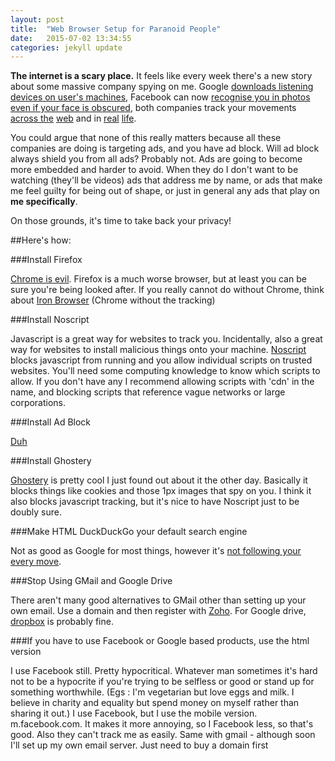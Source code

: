```yaml
---
layout: post
title:  "Web Browser Setup for Paranoid People"
date:   2015-07-02 13:34:55
categories: jekyll update
---
```

**The internet is a scary place.** It feels like every week there's a new story about some massive company spying on me. Google [downloads listening devices on user's machines](http://thehackernews.com/2015/06/google-chrome-spying.html), Facebook can now [recognise you in photos even if your face is obscured](http://www.bbc.co.uk/newsbeat/article/33237459/facebook-working-on-tech-that-recognises-you-even-if-your-face-is-unclear), both companies track your movements [across the](http://www.sitepronews.com/2014/09/29/new-facebook-ad-service-track-users-across-web/) [web](http://www.washingtonpost.com/business/technology/google-tracks-consumers-across-products-users-cant-opt-out/2012/01/24/gIQArgJHOQ_story.html) and in [real](http://www.huffingtonpost.com/2011/04/22/google-android-and-apple-track-your-location_n_852529.html) [life](http://rt.com/news/facebook-app-track-location-510/).

You could argue that none of this really matters because all these companies are doing is targeting ads, and you have ad block. Will ad block always shield you from all ads? Probably not. Ads are going to become more embedded and harder to avoid. When they do I don't want to be watching (they'll be videos) ads that address me by name, or ads that make me feel guilty for being out of shape, or just in general any ads that play on **me specifically**. 

On those grounds, it's time to take back your privacy!

##Here's how:

###Install Firefox

[Chrome is evil](http://lifehacker.com/5763452/what-data-does-chrome-send-to-google-about-me). Firefox is a much worse browser, but at least you can be sure you're being looked after. If you really cannot do without Chrome, think about [Iron Browser](https://www.srware.net/en/software_srware_iron.php) (Chrome without the tracking)

###Install Noscript

Javascript is a great way for websites to track you. Incidentally, also a great way for websites to install malicious things onto your machine. [Noscript](https://noscript.net/) blocks javascript from running and you allow individual scripts on trusted websites. You'll need some computing knowledge to know which scripts to allow. If you don't have any I recommend allowing scripts with 'cdn' in the name, and blocking scripts that reference vague networks or large corporations.

###Install Ad Block

[Duh](https://adblockplus.org/)

###Install Ghostery

[Ghostery](https://www.ghostery.com/) is pretty cool I just found out about it the other day. Basically it blocks things like cookies and those 1px images that spy on you. I think it also blocks javascript tracking, but it's nice to have Noscript just to be doubly sure. 

###Make HTML DuckDuckGo your default search engine

Not as good as Google for most things, however it's [not following your every move](https://duckduckgo.com/privacy). 

###Stop Using GMail and Google Drive

There aren't many good alternatives to GMail other than setting up your own email. Use a domain and then register with [Zoho](https://www.zoho.com/mail/). For Google drive, [dropbox](https://www.dropbox.com/) is probably fine.

###If you have to use Facebook or Google based products, use the html version

I use Facebook still. Pretty hypocritical. Whatever man sometimes it's hard not to be a hypocrite if you're trying to be selfless or good or stand up for something worthwhile. (Egs : I'm vegetarian but love eggs and milk. I believe in charity and equality but spend money on myself rather than sharing it out.) I use Facebook, but I use the mobile version. m.facebook.com. It makes it more annoying, so I Facebook less, so that's good. Also they can't track me as easily. Same with gmail - although soon I'll set up my own email server. Just need to buy a domain first